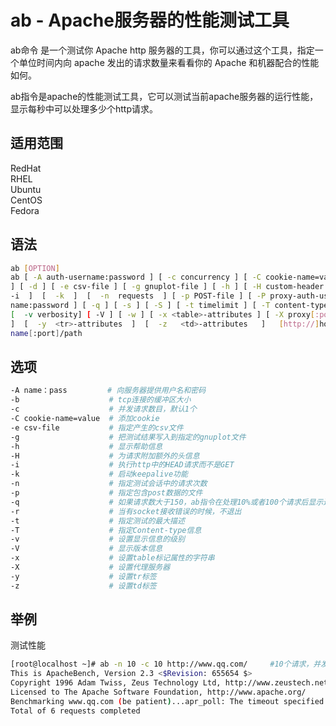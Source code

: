 # ab - Apache服务器的性能测试工具

ab命令 是一个测试你 Apache http 服务器的工具，你可以通过这个工具，指定一个单位时间内向 apache 发出的请求数量来看看你的 Apache 和机器配合的性能如何。

ab指令是apache的性能测试工具，它可以测试当前apache服务器的运行性能，显示每秒中可以处理多少个http请求。

## 适用范围

<!-- <div class="svg linux">Linux</div> -->
<div class="svg redhat">RedHat</div>
<div class="svg rhel">RHEL</div>
<div class="svg ubuntu">Ubuntu</div>
<div class="svg centos">CentOS</div>
<!-- <div class="svg debian">Debian</div> -->
<!-- <div class="svg deepin">Deepin</div> -->
<!-- <div class="svg suse">SUSE</div> -->
<!-- <div class="svg opensuse">openSUSE</div> -->
<div class="svg fedora">Fedora</div>
<!-- <div class="svg linuxmint">Linux Mint</div> -->
<!-- <div class="svg mxlinux">MX Linux</div> -->
<!-- <div class="svg alpinelinux">Alpine Linux</div> -->
<!-- <div class="svg archlinux">Arch Linux</div> -->

## 语法

``` bash
ab [OPTION]
ab [ -A auth-username:password ] [ -c concurrency ] [ -C cookie-name=value
] [ -d ] [ -e csv-file ] [ -g gnuplot-file ] [ -h ] [ -H custom-header ] [
-i  ]  [  -k  ]  [  -n  requests  ] [ -p POST-file ] [ -P proxy-auth-user‐
name:password ] [ -q ] [ -s ] [ -S ] [ -t timelimit ] [ -T content-type  ]
[  -v verbosity] [ -V ] [ -w ] [ -x <table>-attributes ] [ -X proxy[:port]
]  [  -y  <tr>-attributes  ]  [  -z   <td>-attributes   ]   [http://]host‐
name[:port]/path
```

## 选项

``` bash
-A name：pass         # 向服务器提供用户名和密码
-b                    # tcp连接的缓冲区大小
-c                    # 并发请求数目，默认1个
-C cookie-name=value  # 添加cookie
-e csv-file           # 指定产生的csv文件
-g                    # 把测试结果写入到指定的gnuplot文件
-h                    # 显示帮助信息
-H                    # 为请求附加额外的头信息
-i                    # 执行http中的HEAD请求而不是GET
-k                    # 启动keepalive功能
-n                    # 指定测试会话中的请求次数
-p                    # 指定包含post数据的文件
-q                    # 如果请求数大于150，ab指令在处理10%或者100个请求后显示进度
-r                    # 当有socket接收错误的时候，不退出
-t                    # 指定测试的最大描述
-T                    # 指定Content-type信息
-v                    # 设置显示信息的级别
-V                    # 显示版本信息
-x                    # 设置table标记属性的字符串
-X                    # 设置代理服务器
-y                    # 设置tr标签
-z                    # 设置td标签
```
## 举例

测试性能
``` bash
[root@localhost ~]# ab -n 10 -c 10 http://www.qq.com/     #10个请求，并发10个
This is ApacheBench, Version 2.3 <$Revision: 655654 $>
Copyright 1996 Adam Twiss, Zeus Technology Ltd, http://www.zeustech.net/
Licensed to The Apache Software Foundation, http://www.apache.org/
Benchmarking www.qq.com (be patient)...apr_poll: The timeout specified has expired (70007)
Total of 6 requests completed
```